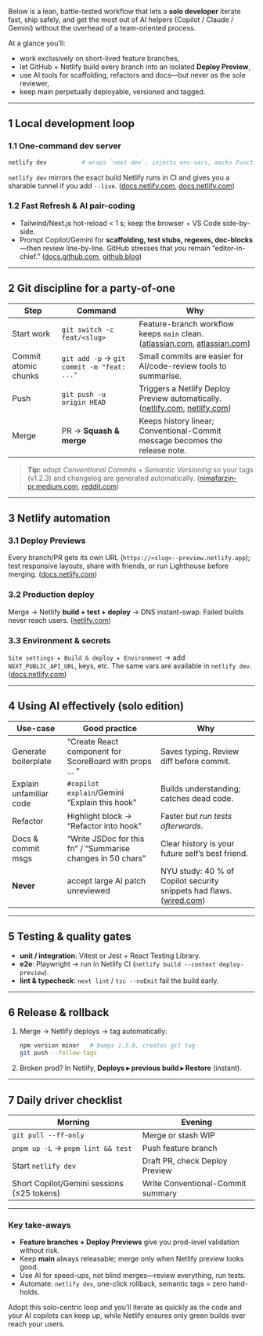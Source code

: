 Below is a lean, battle-tested workflow that lets a **solo developer** iterate fast, ship safely, and get the most out of AI helpers (Copilot / Claude / Gemini) without the overhead of a team-oriented process.

At a glance you’ll:

- work exclusively on short-lived feature branches,
- let GitHub + Netlify build every branch into an isolated **Deploy Preview**,
- use AI tools for scaffolding, refactors and docs—but never as the sole reviewer,
- keep main perpetually deployable, versioned and tagged.

---

## 1 Local development loop

### 1.1 One-command dev server

```bash
netlify dev          # wraps `next dev`, injects env-vars, mocks Functions
```

`netlify dev` mirrors the exact build Netlify runs in CI and gives you a sharable tunnel if you add `--live`. ([docs.netlify.com][1], [docs.netlify.com][2])

### 1.2 Fast Refresh & AI pair-coding

- Tailwind/Next.js hot-reload < 1 s; keep the browser + VS Code side-by-side.
- Prompt Copilot/Gemini for **scaffolding, test stubs, regexes, doc-blocks**—then review line-by-line. GitHub stresses that _you_ remain “editor-in-chief.” ([docs.github.com][3], [github.blog][4])

---

## 2 Git discipline for a party-of-one

| Step                 | Command                                    | Why                                                                                   |
| -------------------- | ------------------------------------------ | ------------------------------------------------------------------------------------- |
| Start work           | `git switch -c feat/<slug>`                | Feature-branch workflow keeps `main` clean. ([atlassian.com][5], [atlassian.com][6])  |
| Commit atomic chunks | `git add -p` → `git commit -m "feat: ..."` | Small commits are easier for AI/code-review tools to summarise.                       |
| Push                 | `git push -u origin HEAD`                  | Triggers a Netlify Deploy Preview automatically. ([netlify.com][7], [netlify.com][8]) |
| Merge                | PR → **Squash & merge**                    | Keeps history linear; Conventional-Commit message becomes the release note.           |

> **Tip:** adopt _Conventional Commits + Semantic Versioning_ so your tags (v1.2.3) and changelog are generated automatically. ([nimafarzin-pr.medium.com][9], [reddit.com][10])

---

## 3 Netlify automation

### 3.1 Deploy Previews

Every branch/PR gets its own URL (`https://<slug>--preview.netlify.app`); test responsive layouts, share with friends, or run Lighthouse before merging. ([docs.netlify.com][1])

### 3.2 Production deploy

Merge → Netlify **build + test + deploy** → DNS instant-swap. Failed builds never reach users. ([netlify.com][7])

### 3.3 Environment & secrets

`Site settings ▸ Build & deploy ▸ Environment` → add `NEXT_PUBLIC_API_URL`, keys, etc. The same vars are available in `netlify dev`. ([docs.netlify.com][2])

---

## 4 Using AI effectively (solo edition)

| Use-case                | Good practice                                               | Why                                                                       |
| ----------------------- | ----------------------------------------------------------- | ------------------------------------------------------------------------- |
| Generate boilerplate    | “Create React component for ScoreBoard with props … ”       | Saves typing. Review diff before commit.                                  |
| Explain unfamiliar code | `#copilot explain`/Gemini “Explain this hook”               | Builds understanding; catches dead code.                                  |
| Refactor                | Highlight block → “Refactor into hook”                      | Faster but _run tests afterwards_.                                        |
| Docs & commit msgs      | “Write JSDoc for this fn” / “Summarise changes in 50 chars” | Clear history is your future self’s best friend.                          |
| **Never**               | accept large AI patch unreviewed                            | NYU study: 40 % of Copilot security snippets had flaws. ([wired.com][11]) |

---

## 5 Testing & quality gates

- **unit / integration**: Vitest or Jest + React Testing Library.
- **e2e**: Playwright → run in Netlify CI (`netlify build --context deploy-preview`).
- **lint & typecheck**: `next lint` / `tsc --noEmit` fail the build early.

---

## 6 Release & rollback

1. Merge → Netlify deploys → tag automatically:

   ```bash
   npm version minor   # bumps 1.3.0, creates git tag
   git push --follow-tags
   ```

2. Broken prod? In Netlify, **Deploys ▸ previous build ▸ Restore** (instant).

---

## 7 Daily driver checklist

| Morning                                    | Evening                           |
| ------------------------------------------ | --------------------------------- |
| `git pull --ff-only`                       | Merge or stash WIP                |
| `pnpm up -L` → `pnpm lint && test`         | Push feature branch               |
| Start `netlify dev`                        | Draft PR, check Deploy Preview    |
| Short Copilot/Gemini sessions (≤25 tokens) | Write Conventional-Commit summary |

---

### Key take-aways

- **Feature branches + Deploy Previews** give you prod-level validation without risk.
- Keep **main** always releasable; merge only when Netlify preview looks good.
- Use AI for speed-ups, not blind merges—review everything, run tests.
- Automate: `netlify dev`, one-click rollback, semantic tags = zero hand-holds.

Adopt this solo-centric loop and you’ll iterate as quickly as the code and your AI copilots can keep up, while Netlify ensures only green builds ever reach your users.

[1]: https://docs.netlify.com/site-deploys/deploy-previews/?utm_source=chatgpt.com "Deploy Previews | Netlify Docs"
[2]: https://docs.netlify.com/site-deploys/overview/?utm_source=chatgpt.com "Site deploys overview - Netlify Docs"
[3]: https://docs.github.com/en/copilot/using-github-copilot/best-practices-for-using-github-copilot?utm_source=chatgpt.com "Best practices for using GitHub Copilot"
[4]: https://github.blog/developer-skills/github/how-to-use-github-copilot-in-your-ide-tips-tricks-and-best-practices/?utm_source=chatgpt.com "Using GitHub Copilot in your IDE: Tips, tricks, and best practices"
[5]: https://www.atlassian.com/git/tutorials/comparing-workflows/feature-branch-workflow?utm_source=chatgpt.com "Git Feature Branch Workflow | Atlassian Git Tutorial"
[6]: https://www.atlassian.com/git/tutorials/comparing-workflows/gitflow-workflow?utm_source=chatgpt.com "Gitflow Workflow | Atlassian Git Tutorial"
[7]: https://www.netlify.com/blog/enhance-your-development-workflow-with-continuous-deployment/?utm_source=chatgpt.com "Enhance Your Development Workflow With Continuous Deployment"
[8]: https://www.netlify.com/blog/2019/09/27/git-centric-workflow-the-one-api-to-rule-them-all/?utm_source=chatgpt.com "Git-Centric Workflow: The One API to Rule Them All | Netlify"
[9]: https://nimafarzin-pr.medium.com/understanding-semantic-versioning-and-conventional-commits-in-software-development-3826eda2f087?utm_source=chatgpt.com "Understanding Semantic Versioning and Conventional Commits in ..."
[10]: https://www.reddit.com/r/learnprogramming/comments/11rt9az/relationship_between_conventional_commits_and/?utm_source=chatgpt.com "Relationship between Conventional Commits and Semantic ... - Reddit"
[11]: https://www.wired.com/story/ai-write-code-like-humans-bugs?utm_source=chatgpt.com "AI Can Write Code Like Humans-Bugs and All"
